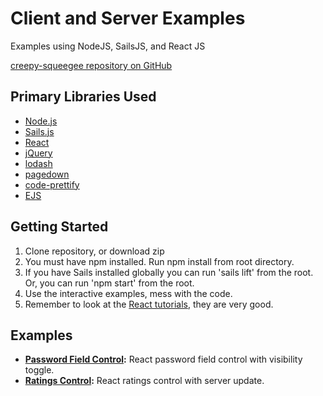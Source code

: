 # Client and Server Examples

Examples using NodeJS, SailsJS, and React JS

[creepy-squeegee repository on GitHub](http://github.com/dforth/creepy-squeegee)


## Primary Libraries Used

* [Node.js](https://nodejs.org/)
* [Sails.js](http://sailsjs.org/)
* [React](http://facebook.github.io/react/)
* [jQuery](https://jquery.com/)
* [lodash](https://lodash.com/)
* [pagedown](https://code.google.com/p/pagedown/)
* [code-prettify](https://github.com/google/code-prettify)
* [EJS](http://www.embeddedjs.com)

## Getting Started

1. Clone repository, or download zip
2. You must have npm installed. Run npm install from root directory.
3. If you have Sails installed globally you can run 'sails lift' from the root. Or, you can run 'npm start' from the root.
4. Use the interactive examples, mess with the code.
5. Remember to look at the [React tutorials](http://facebook.github.io/react/docs/tutorial.html), they are very good.


## Examples

* **[Password Field Control](/password):** React password field control with visibility toggle.
* **[Ratings Control](/ratings):** React ratings control with server update.

